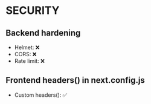 # SECURITY

## Backend hardening
- Helmet: ❌
- CORS: ❌
- Rate limit: ❌

## Frontend headers() in next.config.js
- Custom headers(): ✅